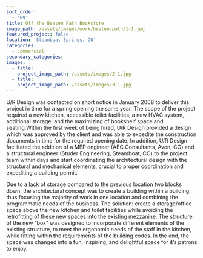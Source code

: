 ```yaml
---
sort_order:
  - '09'
title: Off the Beaten Path Bookstore
image_path: /assets/images/work/beaten-path/1-1.jpg
featured_project: false
location: 'Steamboat Springs, CO'
categories:
  - Commercial
secondary_categories:
images:
  - title:
    project_image_path: /assets/images/2-1.jpg
  - title:
    project_image_path: /assets/images/3-1.jpg
---
```


U/R Design was contacted on short notice in January 2008 to deliver this project in time for a spring opening the same year. The scope of the project required a new kitchen, accessible toilet facilities, a new HVAC system, additional storage, and the maximizing of bookshelf space and seating.Within the first week of being hired, U/R Design provided a design which was approved by the client and was able to expedite the construction documents in time for the required opening date. In addition, U/R Design facilitated the addition of a MEP engineer (AEC Consultants, Avon, CO) and a structural engineer (Studer Engineering, Steamboat, CO) to the project team within days and start coordinating the architectural design with the structural and mechanical elements, crucial to proper coordination and expediting a building permit.

Due to a lack of storage compared to the previous location two blocks down, the architectural concept was to create a building within a building, thus focusing the majority of work in one location and combining the programmatic needs of the business. The solution: create a storage/office space above the new kitchen and toilet facilities while avoiding the retrofitting of these new spaces into the existing mezzanine. The structure of the new “box” was designed to incorporate different elements of the existing structure, to meet the ergonomic needs of the staff in the kitchen, while fitting within the requirements of the building codes. In the end, the space was changed into a fun, inspiring, and delightful space for it’s patrons to enjoy.